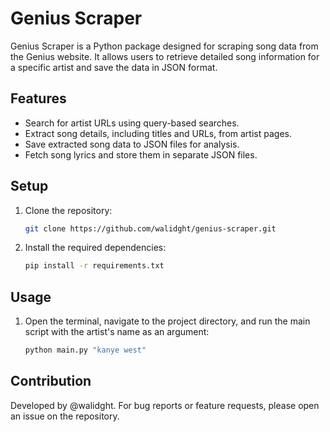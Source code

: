# Genius Scraper

Genius Scraper is a Python package designed for scraping song data from the Genius website. It allows users to retrieve detailed song information for a specific artist and save the data in JSON format.

## Features

-   Search for artist URLs using query-based searches.
-   Extract song details, including titles and URLs, from artist pages.
-   Save extracted song data to JSON files for analysis.
-   Fetch song lyrics and store them in separate JSON files.

## Setup

1. Clone the repository:

    ```bash
    git clone https://github.com/walidght/genius-scraper.git
    ```

2. Install the required dependencies:

    ```bash
    pip install -r requirements.txt
    ```

## Usage

1. Open the terminal, navigate to the project directory, and run the main script with the artist's name as an argument:

    ```bash
    python main.py "kanye west"
    ```

## Contribution

Developed by @walidght. For bug reports or feature requests, please open an issue on the repository.
